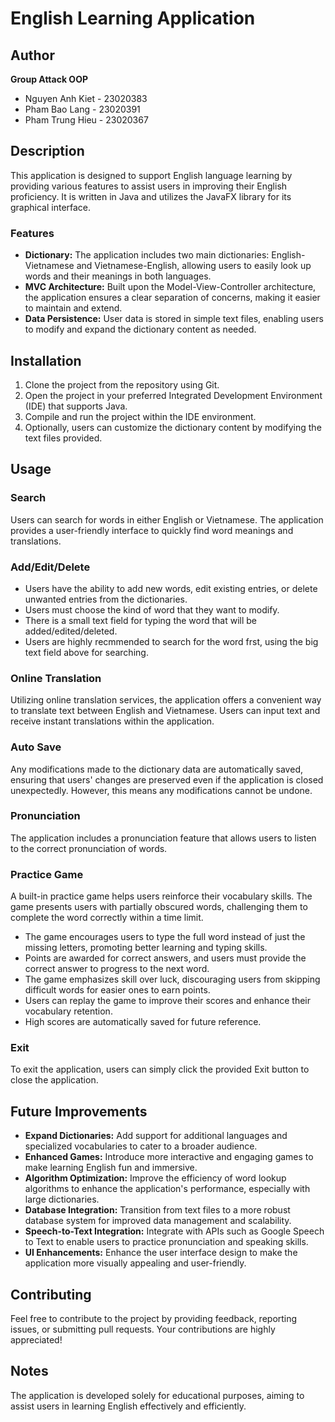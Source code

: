# English Learning Application

## Author

**Group Attack OOP**
- Nguyen Anh Kiet - 23020383
- Pham Bao Lang - 23020391
- Pham Trung Hieu - 23020367

## Description

This application is designed to support English language learning by providing various features to assist users in improving their English proficiency. It is written in Java and utilizes the JavaFX library for its graphical interface.

### Features

- **Dictionary:** The application includes two main dictionaries: English-Vietnamese and Vietnamese-English, allowing users to easily look up words and their meanings in both languages.
- **MVC Architecture:** Built upon the Model-View-Controller architecture, the application ensures a clear separation of concerns, making it easier to maintain and extend.
- **Data Persistence:** User data is stored in simple text files, enabling users to modify and expand the dictionary content as needed.

## Installation

1. Clone the project from the repository using Git.
2. Open the project in your preferred Integrated Development Environment (IDE) that supports Java.
3. Compile and run the project within the IDE environment.
4. Optionally, users can customize the dictionary content by modifying the text files provided.

## Usage

### Search
Users can search for words in either English or Vietnamese. The application provides a user-friendly interface to quickly find word meanings and translations.

### Add/Edit/Delete
- Users have the ability to add new words, edit existing entries, or delete unwanted entries from the dictionaries.
- Users must choose the kind of word that they want to modify.
- There is a small text field for typing the word that will be added/edited/deleted.
- Users are highly recmmended to search for the word frst, using the big text field above for searching.

### Online Translation
Utilizing online translation services, the application offers a convenient way to translate text between English and Vietnamese. Users can input text and receive instant translations within the application.

### Auto Save
Any modifications made to the dictionary data are automatically saved, ensuring that users' changes are preserved even if the application is closed unexpectedly. However, this means any modifications cannot be undone.

### Pronunciation
The application includes a pronunciation feature that allows users to listen to the correct pronunciation of words.

### Practice Game
A built-in practice game helps users reinforce their vocabulary skills. The game presents users with partially obscured words, challenging them to complete the word correctly within a time limit.
- The game encourages users to type the full word instead of just the missing letters, promoting better learning and typing skills.
- Points are awarded for correct answers, and users must provide the correct answer to progress to the next word.
- The game emphasizes skill over luck, discouraging users from skipping difficult words for easier ones to earn points.
- Users can replay the game to improve their scores and enhance their vocabulary retention.
- High scores are automatically saved for future reference.

### Exit
To exit the application, users can simply click the provided Exit button to close the application.

## Future Improvements

- **Expand Dictionaries:** Add support for additional languages and specialized vocabularies to cater to a broader audience.
- **Enhanced Games:** Introduce more interactive and engaging games to make learning English fun and immersive.
- **Algorithm Optimization:** Improve the efficiency of word lookup algorithms to enhance the application's performance, especially with large dictionaries.
- **Database Integration:** Transition from text files to a more robust database system for improved data management and scalability.
- **Speech-to-Text Integration:** Integrate with APIs such as Google Speech to Text to enable users to practice pronunciation and speaking skills.
- **UI Enhancements:** Enhance the user interface design to make the application more visually appealing and user-friendly.

## Contributing

Feel free to contribute to the project by providing feedback, reporting issues, or submitting pull requests. Your contributions are highly appreciated!

## Notes

The application is developed solely for educational purposes, aiming to assist users in learning English effectively and efficiently.
